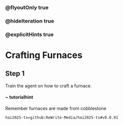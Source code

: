 ### @flyoutOnly true
### @hideIteration true
### @explicitHints true

# Crafting Furnaces

## Step 1
Train the agent on how to craft a furnace.

#### ~ tutorialhint 
Remember furnaces are made from cobblestone

```package
hai2025-ts=github:ReWrite-Media/hai2025-ts#v0.0.91
```

